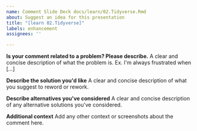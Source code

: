 ```yaml
---
name: Comment Slide Deck docs/learn/02.Tidyverse.Rmd
about: Suggest an idea for this presentation
title: "[learn 02.Tidyverse]"
labels: enhancement
assignees: ''

---
```


**Is your comment related to a problem? Please describe.**
A clear and concise description of what the problem is. Ex. I'm always frustrated when [...]

**Describe the solution you'd like**
A clear and concise description of what you suggest to reword or rework.

**Describe alternatives you've considered**
A clear and concise description of any alternative solutions you've considered.

**Additional context**
Add any other context or screenshots about the comment here.
